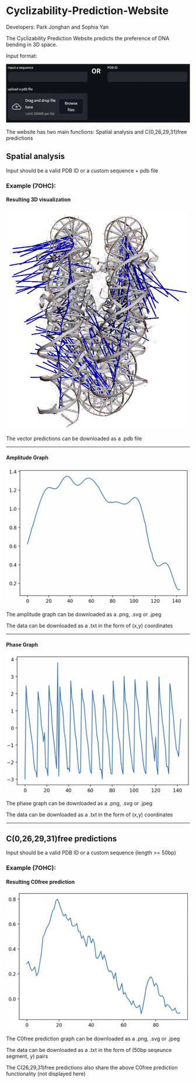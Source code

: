 # Cyclizability-Prediction-Website

Developers: Park Jonghan and Sophia Yan

The Cyclizability Prediction Website predicts the preference of DNA bending in 3D space.

Input format:

![alt text](https://github.com/codergirl1106/Cyclizability-Prediction-Website/blob/main/input.png?raw=true)

The website has two main functions: Spatial analysis and C(0,26,29,31)free predictions

## Spatial analysis

Input should be a valid PDB ID or a custom sequence + pdb file

### Example (7OHC):

#### Resulting 3D visualization

![alt text](https://github.com/codergirl1106/Cyclizability-Prediction-Website/blob/main/7ohc.png?raw=true)

The vector predictions can be downloaded as a .pdb file

---

#### Amplitude Graph

![alt text](https://github.com/codergirl1106/Cyclizability-Prediction-Website/blob/main/amplitude.png?raw=true)

The amplitude graph can be downloaded as a .png, .svg or .jpeg

The data can be downloaded as a .txt in the form of (x,y) coordinates

---

#### Phase Graph

![alt text](https://github.com/codergirl1106/Cyclizability-Prediction-Website/blob/main/phase.png?raw=true)

The phase graph can be downloaded as a .png, .svg or .jpeg

The data can be downloaded as a .txt in the form of (x,y) coordinates

---

## C(0,26,29,31)free predictions

Input should be a valid PDB ID or a custom sequence (length >= 50bp)

### Example (7OHC):

#### Resulting C0free prediction

![alt text](https://github.com/codergirl1106/Cyclizability-Prediction-Website/blob/main/c0free_prediction.png?raw=true)

The C0free prediction graph can be downloaded as a .png, .svg or .jpeg

The data can be downloaded as a .txt in the form of (50bp seqeunce segment, y) pairs

The C(26,29,31)free predictions also share the above C0free prediction functionality (not displayed here)
